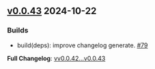 ## [v0.0.43](https://github.com/openimsdk/actions-test/releases/tag/v0.0.43) 2024-10-22

### Builds
* build(deps): improve changelog generate. [#79](https://github.com/openimsdk/actions-test/pull/79)

**Full Changelog**: [vv0.0.42...v0.0.43](https://github.com/openimsdk/actions-test/compare/v0.0.42...v0.0.43)


